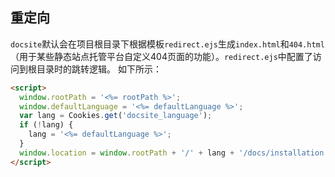 ## 重定向

`docsite`默认会在项目根目录下根据模板`redirect.ejs`生成`index.html`和`404.html`（用于某些静态站点托管平台自定义404页面的功能）。`redirect.ejs`中配置了访问到根目录时的跳转逻辑。
如下所示：

```html
<script>
  window.rootPath = '<%= rootPath %>';
  window.defaultLanguage = '<%= defaultLanguage %>';
  var lang = Cookies.get('docsite_language');
  if (!lang) {
    lang = '<%= defaultLanguage %>';
  }
  window.location = window.rootPath + '/' + lang + '/docs/installation.html';
</script>
```
